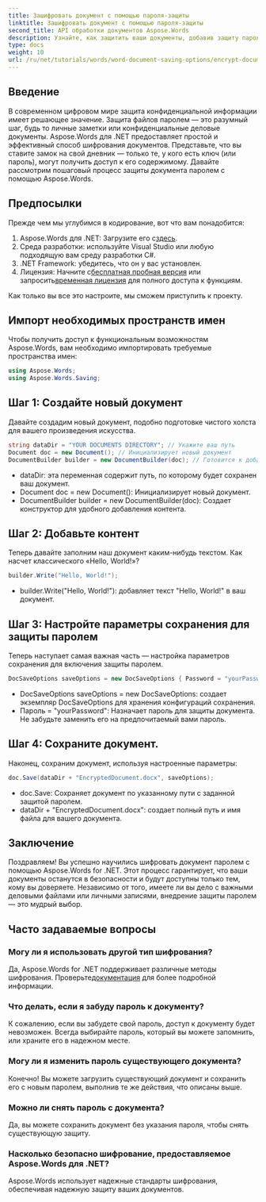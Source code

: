 ```yaml
---
title: Зашифровать документ с помощью пароля-защиты
linktitle: Зашифровать документ с помощью пароля-защиты
second_title: API обработки документов Aspose.Words
description: Узнайте, как защитить ваши документы, добавив защиту паролем с помощью Aspose.Words for .NET. Это полное руководство проведет вас через весь процесс.
type: docs
weight: 10
url: /ru/net/tutorials/words/word-document-saving-options/encrypt-document-with-password-protect/
---
```

## Введение

В современном цифровом мире защита конфиденциальной информации имеет решающее значение. Защита файлов паролем — это разумный шаг, будь то личные заметки или конфиденциальные деловые документы. Aspose.Words для .NET предоставляет простой и эффективный способ шифрования документов. Представьте, что вы ставите замок на свой дневник — только те, у кого есть ключ (или пароль), могут получить доступ к его содержимому. Давайте рассмотрим пошаговый процесс защиты документа паролем с помощью Aspose.Words.

## Предпосылки

Прежде чем мы углубимся в кодирование, вот что вам понадобится:

1.  Aspose.Words для .NET: Загрузите его с[здесь](https://releases.aspose.com/words/net/).
2. Среда разработки: используйте Visual Studio или любую подходящую вам среду разработки C#.
3. .NET Framework: убедитесь, что он у вас установлен.
4.  Лицензия: Начните с[бесплатная пробная версия](https://releases.aspose.com/) или запросить[временная лицензия](https://purchase.aspose.com/temporary-license/) для полного доступа к функциям.

Как только вы все это настроите, мы сможем приступить к проекту.

## Импорт необходимых пространств имен

Чтобы получить доступ к функциональным возможностям Aspose.Words, вам необходимо импортировать требуемые пространства имен:

```csharp
using Aspose.Words;
using Aspose.Words.Saving;
```

## Шаг 1: Создайте новый документ

Давайте создадим новый документ, подобно подготовке чистого холста для вашего произведения искусства.

```csharp
string dataDir = "YOUR DOCUMENTS DIRECTORY"; // Укажите ваш путь
Document doc = new Document(); // Инициализирует новый документ
DocumentBuilder builder = new DocumentBuilder(doc); // Готовится к добавлению контента
```

- dataDir: эта переменная содержит путь, по которому будет сохранен ваш документ.
- Document doc = new Document(): Инициализирует новый документ.
- DocumentBuilder builder = new DocumentBuilder(doc): Создает конструктор для удобного добавления контента.

## Шаг 2: Добавьте контент

Теперь давайте заполним наш документ каким-нибудь текстом. Как насчет классического «Hello, World!»?

```csharp
builder.Write("Hello, World!");
```

- builder.Write("Hello, World!"): добавляет текст "Hello, World!" в ваш документ.

## Шаг 3: Настройте параметры сохранения для защиты паролем

Теперь наступает самая важная часть — настройка параметров сохранения для включения защиты паролем.

```csharp
DocSaveOptions saveOptions = new DocSaveOptions { Password = "yourPassword" }; // Установите свой пароль здесь
```

- DocSaveOptions saveOptions = new DocSaveOptions: создает экземпляр DocSaveOptions для хранения конфигураций сохранения.
- Пароль = "yourPassword": Назначает пароль для защиты документа. Не забудьте заменить его на предпочитаемый вами пароль.

## Шаг 4: Сохраните документ.

Наконец, сохраним документ, используя настроенные параметры:

```csharp
doc.Save(dataDir + "EncryptedDocument.docx", saveOptions);
```

- doc.Save: Сохраняет документ по указанному пути с заданной защитой паролем.
- dataDir + "EncryptedDocument.docx": создает полный путь и имя файла для вашего документа.

## Заключение

Поздравляем! Вы успешно научились шифровать документ паролем с помощью Aspose.Words for .NET. Этот процесс гарантирует, что ваши документы останутся в безопасности и будут доступны только тем, кому вы доверяете. Независимо от того, имеете ли вы дело с важными деловыми файлами или личными записями, внедрение защиты паролем — это мудрый выбор.

## Часто задаваемые вопросы

### Могу ли я использовать другой тип шифрования?
 Да, Aspose.Words for .NET поддерживает различные методы шифрования. Проверьте[документация](https://reference.aspose.com/words/net/) для более подробной информации.

### Что делать, если я забуду пароль к документу?
К сожалению, если вы забудете свой пароль, доступ к документу будет невозможен. Всегда выбирайте пароль, который вы можете запомнить, или храните его в надежном месте.

### Могу ли я изменить пароль существующего документа?
Конечно! Вы можете загрузить существующий документ и сохранить его с новым паролем, выполнив те же действия, что описаны выше.

### Можно ли снять пароль с документа?
Да, вы можете сохранить документ без указания пароля, чтобы снять существующую защиту.

### Насколько безопасно шифрование, предоставляемое Aspose.Words для .NET?
Aspose.Words использует надежные стандарты шифрования, обеспечивая надежную защиту ваших документов.
